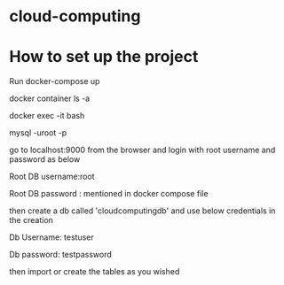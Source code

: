 # cloud-computing

# How to set up the project
Run docker-compose up

docker container ls -a

docker exec -it <container name or ID> bash

mysql -uroot -p<root password>

go to localhost:9000 from the browser and login with root username and password as below

Root DB username:root

Root DB password : mentioned in docker compose file

then create a db called 'cloudcomputingdb' and use below credentials in the creation 

Db Username: testuser

Db password: testpassword

then import or create the tables as you wished






